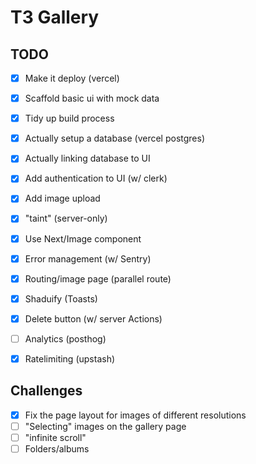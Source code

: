 # T3 Gallery

## TODO

- [x] Make it deploy (vercel)
- [x] Scaffold basic ui with mock data
- [x] Tidy up build process
- [x] Actually setup a database (vercel postgres)
- [x] Actually linking database to UI
- [x] Add authentication to UI (w/ clerk)
- [x] Add image upload
- [x] "taint" (server-only)
- [x] Use Next/Image component
- [x] Error management (w/ Sentry)
- [x] Routing/image page (parallel route)
- [x] Shaduify (Toasts)
- [x] Delete button (w/ server Actions)
- [ ] Analytics (posthog)
- [x] Ratelimiting (upstash)


## Challenges

- [x] Fix the page layout for images of different resolutions
- [ ] "Selecting" images on the gallery page
- [ ] "infinite scroll"
- [ ] Folders/albums